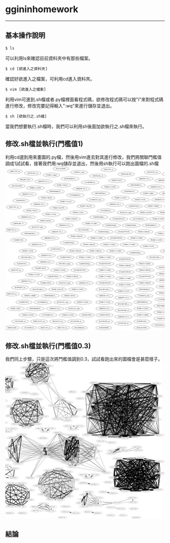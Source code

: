 # ggininhomework
---
## 基本操作說明
```
$ ls
```
可以利用ls來確認目前資料夾中有那些檔案。
```
$ cd [欲進入之資料夾]
```
確認好欲進入之檔案，可利用cd進入資料夾。
```
$ vim [欲進入之檔案]
```
利用vim可進到.sh檔或者.py檔裡面看程式碼，欲修改程式碼可以按"i"來對程式碼進行修改，修改完要記得輸入":wq"來進行儲存並退出。
```
$ sh [欲執行之.sh檔]
```
當我們想要執行.sh檔時，我們可以利用sh後面加欲執行之.sh檔來執行。
## 修改.sh檔並執行(門檻值1)
利用cd選到用來畫圖的.py檔，然後用vim進去對其進行修改，我們將關聯門檻值調成1試試看，接著我們用:wq儲存並退出，然後用sh執行可以跑出圖檔的.sh檔
![](https://github.com/ggininboy/ggininhomework/blob/main/%E9%96%80%E6%AA%BB1.jpg?raw=true)
## 修改.sh檔並執行(門檻值0.3)
我們同上步驟，只是這次將門檻值調到0.3，試試看跑出來的圖檔會是甚麼樣子。
![](https://github.com/ggininboy/ggininhomework/blob/main/%E9%96%80%E6%AA%BB0.3.jpg?raw=true)
## 結論
